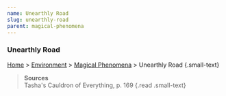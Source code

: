 ```yaml
---
name: Unearthly Road
slug: unearthly-road
parent: magical-phenomena
---
```

### Unearthly Road
[Home](dm-operations-center) > [Environment](environment) > [Magical Phenomena](magical-phenomena) > Unearthly Road {.small-text}

> **Sources** <br/>
> Tasha's Cauldron of Everything, p. 169
{.read .small-text}
